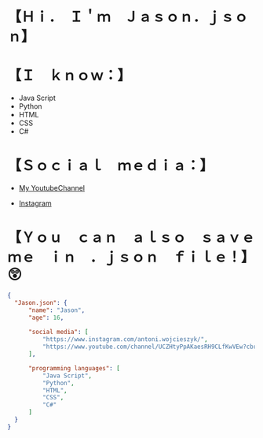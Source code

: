 # 【Ｈｉ．　Ｉ＇ｍ　Ｊａｓｏｎ．ｊｓｏｎ】

# 【Ｉ　ｋｎｏｗ：】
 - Java Script
 - Python
 - HTML 
 - CSS 
 - C#
 

# 【Ｓｏｃｉａｌ　ｍｅｄｉａ：】
- [My YoutubeChannel](https://www.youtube.com/channel/UCZHtyPpAKaesRH9CLfKwVEw)

- [Instagram](https://www.instagram.com/antoni.wojcieszyk/)

# 【Ｙｏｕ　ｃａｎ　ａｌｓｏ　ｓａｖｅ　ｍｅ　ｉｎ　．ｊｓｏｎ　ｆｉｌｅ！】 😲
  ```json I am Jason.json
  { 
    "Jason.json": {
        "name": "Jason",
        "age": 16,
        
        "social media": [
            "https://www.instagram.com/antoni.wojcieszyk/",
            "https://www.youtube.com/channel/UCZHtyPpAKaesRH9CLfKwVEw?cbrd=1"
        ],

        "programming languages": [
            "Java Script",
            "Python",
            "HTML",
            "CSS",
            "C#"
        ]
    }
}
 ```


